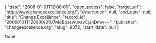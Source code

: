 {
  "date": "2006-01-01T12:00:00", 
  "open_access": false, 
  "target_url": "http://www.changeexcellence.org/", 
  "description": null, 
  "end_date": null, 
  "title": "Change Excellence", 
  "record_id": "20060101T120000/31U7MoBpaswuvzvCjJnDmw==", 
  "publisher": "changeexcellence.org", 
  "slug": 9372, 
  "start_date": null
}

None